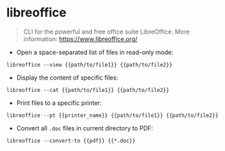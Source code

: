 # libreoffice

> CLI for the powerful and free office suite LibreOffice.
> More information: <https://www.libreoffice.org/>

- Open a space-separated list of files in read-only mode:

`libreoffice --view {{path/to/file1}} {{path/to/file2}}`

- Display the content of specific files:

`libreoffice --cat {{path/to/file1}} {{path/to/file2}}`

- Print files to a specific printer:

`libreoffice --pt {{printer_name}} {{path/to/file1}} {{path/to/file2}}`

- Convert all `.doc` files in current directory to PDF:

`libreoffice --convert-to {{pdf}} {{*.doc}}`
